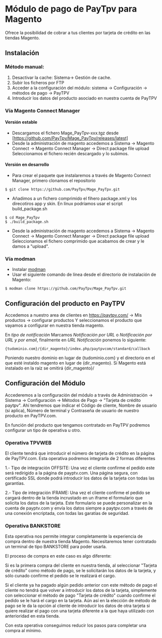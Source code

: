 # Módulo de pago de PayTpv para Magento


Ofrece la posibilidad de cobrar a tus clientes por tarjeta de crédito en las tiendas Magento.


## Instalación
 
### Método manual:
 
1. Desactivar la cache: Sistema-> Gestión de cache.
2. Subir los ficheros por FTP
3. Acceder a la configuración del módulo: sistema -> Configuración -> métodos de pago -> PayTPV
4. Introducir los datos del producto asociado en nuestra cuenta de PayTPV

### Vía Magento Connect Manager
#### Versión estable
- Descargamos el fichero Mage_PayTpv-xxx.tgz desde [https://github.com/PayTpv/Mage_PayTpv/releases/latest] 
- Desde la administración de magento accedemos a Sistema -> Magento Connect -> Magento Connect Manager -> Direct package file upload Seleccionamos el fichero recién descargado y lo subimos.

#### Versión en desarrollo
- Para crear el paquete que instalaremos a través de Magento Connect Manager, primero clonamos el repositorio
```  shell-script
$ git clone https://github.com/PayTpv/Mage_PayTpv.git
```
- Añadimos a un fichero comprimido el fihero package.xml y los direcotiros app y skin. En línux podríamos usar el script build_package.sh
```  shell-script
$ cd Mage_PayTpv
$ ./build_package.sh
```   
- Desde la administración de magento accedemos a Sistema -> Magento Connect -> Magento Connect Manager -> Direct package file upload Seleccionamos el fichero comprimido que acabamos de crear y le damos a "upload".
  
### Vía modman
- Instalar [modman](https://github.com/colinmollenhour/modman)
- Usar el siguiente comando de línea desde el directorio de instalación de Magento:
```
$ modman clone https://github.com/PayTpv/Mage_PayTpv.git
```

## Configuración del producto en PayTPV

Accedemos a nuestro area de clientes en https://paytpv.com/ → Mis productos → configurar productos Y seleccionamos el producto que vayamos a configurar en nuestra tienda magento.

En _tipo de notificación_ Marcamos _Notificación por URL_ o _Notificación por URL y por email_, finalmente en _URL Notificación_ ponemos lo siguiente:
```
{tudominio.com}/{dir_magento}/index.php/paytpvcom/standard/callback
```

Poniendo nuestro dominio en lugar de {tudominio.com} y el directorio en el que esté instaldo magento en lugar de {dir_magento}. Si Magento está instalado en la raíz se omitirá {dir_magento}/ 

## Configuración del Módulo

Accederemos a la configuración del módulo a través de Administración → Sistema → Configuración → Métodos de Pago → "Tarjeta de crédito paytpv". Ahí tendremos que indicar el Código de cliente, Nombre de usuario (si aplica), Número de terminal y Contraseña de usuario de nuestro producto en PayTPV.com.

En función del producto que tengamos contratado en PayTPV podremos configurar un tipo de operativa u otro.


### Operativa TPVWEB

El cliente tendrá que introducir el número de tarjeta de crédito en la página de PayTPV.com.
Esta operativa podremos integrarla de 2 formas diferentes

1.- Tipo de integración OFFSITE:
Una vez el cliente confirme el pedido este será redirigido a la página de payptv.com. Una página segura, con certificado SSL donde podrá introducir los datos de la tarjeta con todas las garantías.
    
2.- Tipo de integración IFRAME:
Una vez el cliente confirme el pedido se cargará dentro de la tienda incrustado en un iframe el formulario que solicita los datos de la tarjeta. Este formulario se puede personalizar en la cuenta de payptv.com y envía los datos siempre a paytpv.com a través de una conexión encriptada, con todas las garatías de seguridad.


### Operativa BANKSTORE

Esta operativa nos permite integrar completamente la experiencia de compra dentro de nuestra tienda Magento. Necesitaremos tener contratado un terminal de tipo BANKSTORE para poder usarla.
    
El proceso de compra en este caso es algo diferente:

Si es la primera compra del cliente en nuestra tienda, al seleccionar "Tarjeta de crédito" como método de pago, se le solicitarán los datos de la tarjeta, y sólo cunado confirme el pedido se le realizará el cargo.
  
Si el cliente ya ha pagado algún pedido anterior con este método de pago el cliente no tendrá que volver a introducir los datos de la tarjeta, simplemente con seleccionar el método de pago "Tarjeta de crédito" cuando confirme el pedido se le hará el cargo en la tarjeta. Aún así en la elección de método de pago se le da la opción al cliente de introducir los datos de otra tarjeta si quiere realizar el pago con una tarjeta diferente a la que haya utilizado con anterioridad en esta tienda.
  
Con esta operativa conseguimos reducir los pasos para completar una compra al mínimo.

